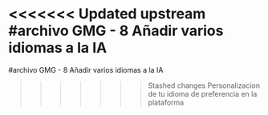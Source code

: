 <<<<<<< Updated upstream
#archivo GMG - 8 Añadir varios idiomas a la IA 
=======
#archivo GMG - 8 Añadir varios idiomas a la IA 
>>>>>>> Stashed changes
Personalizacion de tu idioma de preferencia en la plataforma